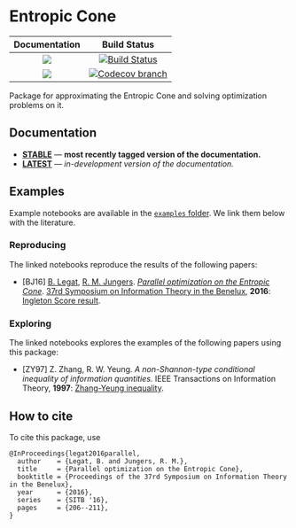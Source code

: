 # Entropic Cone

| **Documentation** | **Build Status** |
|:-----------------:|:----------------:|
| [![][docs-stable-img]][docs-stable-url] | [![Build Status][build-img]][build-url] |
| [![][docs-dev-img]][docs-dev-url]       | [![Codecov branch][codecov-img]][codecov-url] |

Package for approximating the Entropic Cone and solving optimization problems on it.

## Documentation

- [**STABLE**][docs-stable-url] &mdash; **most recently tagged version of the documentation.**
- [**LATEST**][docs-dev-url] &mdash; *in-development version of the documentation.*

## Examples

Example notebooks are available in the [`examples` folder](https://github.com/blegat/EntropicCone.jl/tree/master/examples).
We link them below with the literature.

### Reproducing

The linked notebooks reproduce the results of the following papers:

* [BJ16] [B. Legat](https://perso.uclouvain.be/benoit.legat), [R. M. Jungers](https://perso.uclouvain.be/raphael.jungers/content/home).
[*Parallel optimization on the Entropic Cone*](http://sites.uclouvain.be/sitb2016/Proceedings_SITB2016_preliminary.pdf).
[37rd Symposium on Information Theory in the Benelux](http://sites.uclouvain.be/sitb2016), **2016**:
[Ingleton Score result](https://github.com/blegat/EntropicCone.jl/blob/master/examples/Parallel%20optimization%20on%20the%20Entropic%20Cone.ipynb).

### Exploring

The linked notebooks explores the examples of the following papers using this
package:

* [ZY97] Z. Zhang, R. W. Yeung.
*A non-Shannon-type conditional inequality of information quantities.*
IEEE Transactions on Information Theory, **1997**:
[Zhang-Yeung inequality](https://github.com/blegat/EntropicCone.jl/blob/master/examples/Zhang-Yeung_inequality.ipynb).

## How to cite

To cite this package, use
```
@InProceedings{legat2016parallel,
  author    = {Legat, B. and Jungers, R. M.},
  title     = {Parallel optimization on the Entropic Cone},
  booktitle = {Proceedings of the 37rd Symposium on Information Theory in the Benelux},
  year      = {2016},
  series    = {SITB '16},
  pages     = {206--211},
}
```

[docs-stable-img]: https://img.shields.io/badge/docs-stable-blue.svg
[docs-dev-img]: https://img.shields.io/badge/docs-dev-blue.svg
[docs-stable-url]: https://blegat.github.io/EntropicCone.jl/stable
[docs-dev-url]: https://blegat.github.io/EntropicCone.jl/dev

[build-img]: https://travis-ci.org/blegat/EntropicCone.jl.svg?branch=master
[build-url]: https://travis-ci.org/blegat/EntropicCone.jl
[codecov-img]: http://codecov.io/github/blegat/EntropicCone.jl/coverage.svg?branch=master
[codecov-url]: http://codecov.io/github/blegat/EntropicCone.jl?branch=master
